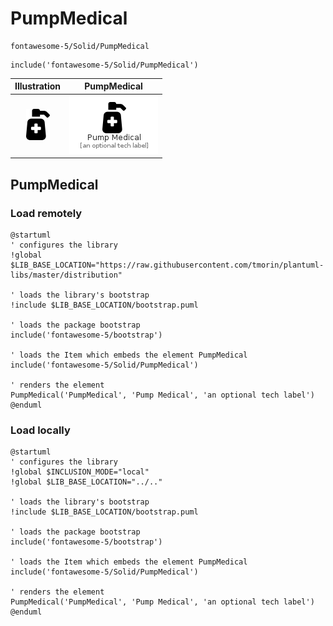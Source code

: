 # PumpMedical


```text
fontawesome-5/Solid/PumpMedical
```

```text
include('fontawesome-5/Solid/PumpMedical')
```



| Illustration | PumpMedical |
| :---: | :---: |
| ![illustration for Illustration](../../fontawesome-5/Solid/PumpMedical.png) | ![illustration for PumpMedical](../../fontawesome-5/Solid/PumpMedical.Local.png) |




## PumpMedical

### Load remotely
```plantuml
@startuml
' configures the library
!global $LIB_BASE_LOCATION="https://raw.githubusercontent.com/tmorin/plantuml-libs/master/distribution"

' loads the library's bootstrap
!include $LIB_BASE_LOCATION/bootstrap.puml

' loads the package bootstrap
include('fontawesome-5/bootstrap')

' loads the Item which embeds the element PumpMedical
include('fontawesome-5/Solid/PumpMedical')

' renders the element
PumpMedical('PumpMedical', 'Pump Medical', 'an optional tech label')
@enduml
```

### Load locally
```plantuml
@startuml
' configures the library
!global $INCLUSION_MODE="local"
!global $LIB_BASE_LOCATION="../.."

' loads the library's bootstrap
!include $LIB_BASE_LOCATION/bootstrap.puml

' loads the package bootstrap
include('fontawesome-5/bootstrap')

' loads the Item which embeds the element PumpMedical
include('fontawesome-5/Solid/PumpMedical')

' renders the element
PumpMedical('PumpMedical', 'Pump Medical', 'an optional tech label')
@enduml
```

